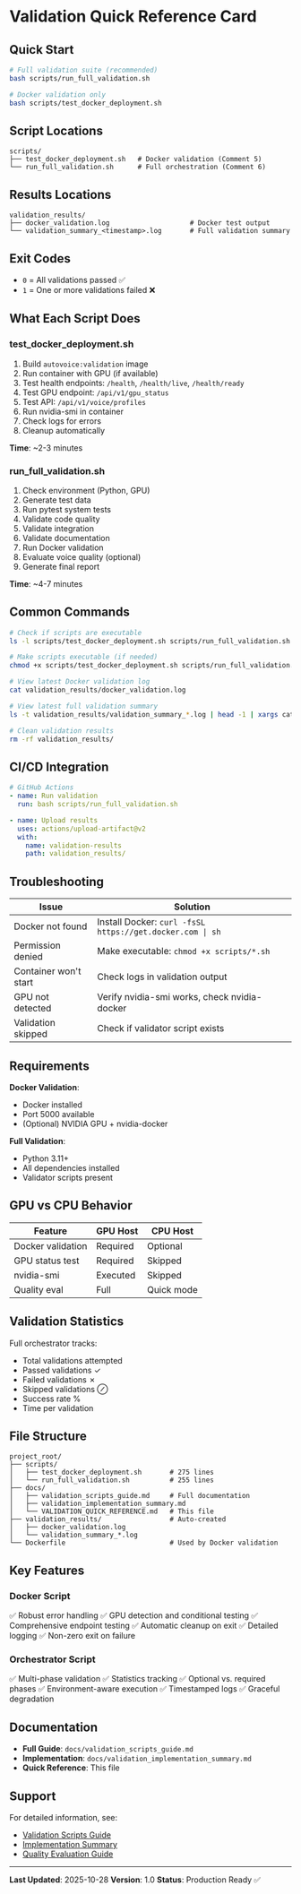 # Validation Quick Reference Card

## Quick Start

```bash
# Full validation suite (recommended)
bash scripts/run_full_validation.sh

# Docker validation only
bash scripts/test_docker_deployment.sh
```

## Script Locations

```
scripts/
├── test_docker_deployment.sh   # Docker validation (Comment 5)
└── run_full_validation.sh      # Full orchestration (Comment 6)
```

## Results Locations

```
validation_results/
├── docker_validation.log                    # Docker test output
└── validation_summary_<timestamp>.log       # Full validation summary
```

## Exit Codes

- `0` = All validations passed ✅
- `1` = One or more validations failed ❌

## What Each Script Does

### test_docker_deployment.sh

1. Build `autovoice:validation` image
2. Run container with GPU (if available)
3. Test health endpoints: `/health`, `/health/live`, `/health/ready`
4. Test GPU endpoint: `/api/v1/gpu_status`
5. Test API: `/api/v1/voice/profiles`
6. Run nvidia-smi in container
7. Check logs for errors
8. Cleanup automatically

**Time**: ~2-3 minutes

### run_full_validation.sh

1. Check environment (Python, GPU)
2. Generate test data
3. Run pytest system tests
4. Validate code quality
5. Validate integration
6. Validate documentation
7. Run Docker validation
8. Evaluate voice quality (optional)
9. Generate final report

**Time**: ~4-7 minutes

## Common Commands

```bash
# Check if scripts are executable
ls -l scripts/test_docker_deployment.sh scripts/run_full_validation.sh

# Make scripts executable (if needed)
chmod +x scripts/test_docker_deployment.sh scripts/run_full_validation.sh

# View latest Docker validation log
cat validation_results/docker_validation.log

# View latest full validation summary
ls -t validation_results/validation_summary_*.log | head -1 | xargs cat

# Clean validation results
rm -rf validation_results/
```

## CI/CD Integration

```yaml
# GitHub Actions
- name: Run validation
  run: bash scripts/run_full_validation.sh

- name: Upload results
  uses: actions/upload-artifact@v2
  with:
    name: validation-results
    path: validation_results/
```

## Troubleshooting

| Issue | Solution |
|-------|----------|
| Docker not found | Install Docker: `curl -fsSL https://get.docker.com \| sh` |
| Permission denied | Make executable: `chmod +x scripts/*.sh` |
| Container won't start | Check logs in validation output |
| GPU not detected | Verify nvidia-smi works, check nvidia-docker |
| Validation skipped | Check if validator script exists |

## Requirements

**Docker Validation**:
- Docker installed
- Port 5000 available
- (Optional) NVIDIA GPU + nvidia-docker

**Full Validation**:
- Python 3.11+
- All dependencies installed
- Validator scripts present

## GPU vs CPU Behavior

| Feature | GPU Host | CPU Host |
|---------|----------|----------|
| Docker validation | Required | Optional |
| GPU status test | Required | Skipped |
| nvidia-smi | Executed | Skipped |
| Quality eval | Full | Quick mode |

## Validation Statistics

Full orchestrator tracks:
- Total validations attempted
- Passed validations ✓
- Failed validations ✗
- Skipped validations ⊘
- Success rate %
- Time per validation

## File Structure

```
project_root/
├── scripts/
│   ├── test_docker_deployment.sh       # 275 lines
│   └── run_full_validation.sh          # 255 lines
├── docs/
│   ├── validation_scripts_guide.md     # Full documentation
│   ├── validation_implementation_summary.md
│   └── VALIDATION_QUICK_REFERENCE.md   # This file
├── validation_results/                 # Auto-created
│   ├── docker_validation.log
│   └── validation_summary_*.log
└── Dockerfile                          # Used by Docker validation
```

## Key Features

### Docker Script
✅ Robust error handling
✅ GPU detection and conditional testing
✅ Comprehensive endpoint testing
✅ Automatic cleanup on exit
✅ Detailed logging
✅ Non-zero exit on failure

### Orchestrator Script
✅ Multi-phase validation
✅ Statistics tracking
✅ Optional vs. required phases
✅ Environment-aware execution
✅ Timestamped logs
✅ Graceful degradation

## Documentation

- **Full Guide**: `docs/validation_scripts_guide.md`
- **Implementation**: `docs/validation_implementation_summary.md`
- **Quick Reference**: This file

## Support

For detailed information, see:
- [Validation Scripts Guide](validation_scripts_guide.md)
- [Implementation Summary](validation_implementation_summary.md)
- [Quality Evaluation Guide](quality_evaluation_guide.md)

---

**Last Updated**: 2025-10-28
**Version**: 1.0
**Status**: Production Ready ✅
